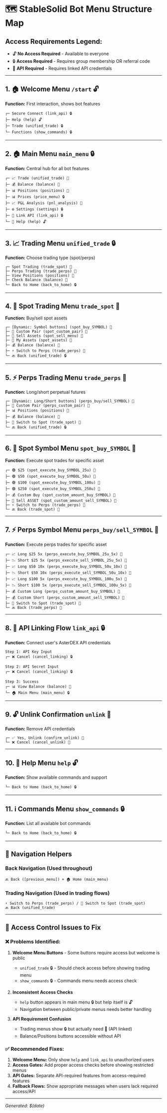 # 🗺️ **StableSolid Bot Menu Structure Map**

## **Access Requirements Legend:**
- 🔓 **No Access Required** - Available to everyone
- 🔒 **Access Required** - Requires group membership OR referral code  
- 🔐 **API Required** - Requires linked API credentials

---

## **1. 🏠 Welcome Menu** `/start` 🔓
**Function:** First interaction, shows bot features
```
┌─ Secure Connect (link_api) 🔒
├─ Help (help) 🔓
├─ Trade (unified_trade) 🔒
└─ Functions (show_commands) 🔒
```

---

## **2. 🏠 Main Menu** `main_menu` 🔒
**Function:** Central hub for all bot features
```
┌─ 📈 Trade (unified_trade) 🔐
├─ 💰 Balance (balance) 🔐
├─ 📊 Positions (positions) 🔐
├─ 📊 Prices (price_menu) 🔒
├─ 📈 P&L Analysis (pnl_analysis) 🔐
├─ ⚙️ Settings (settings) 🔒
├─ 🔗 Link API (link_api) 🔒
└─ 📖 Help (help) 🔓
```

---

## **3. 📈 Trading Menu** `unified_trade` 🔒
**Function:** Choose trading type (spot/perps)
```
┌─ Spot Trading (trade_spot) 🔐
├─ Perps Trading (trade_perps) 🔐
├─ View Positions (positions) 🔐
├─ Check Balance (balance) 🔐
└─ Back to Home (back_to_home) 🔒
```

---

## **4. 🏪 Spot Trading Menu** `trade_spot` 🔐
**Function:** Buy/sell spot assets
```
┌─ [Dynamic: Symbol buttons] (spot_buy_SYMBOL) 🔐
├─ 🎯 Custom Pair (spot_custom_pair) 🔐
├─ 💱 Sell Assets (spot_sell_menu) 🔐
├─ 🏦 My Assets (spot_assets) 🔐
├─ 💰 Balance (balance) 🔐
├─ ⚡ Switch to Perps (trade_perps) 🔐
└─ 🔙 Back (unified_trade) 🔒
```

---

## **5. ⚡ Perps Trading Menu** `trade_perps` 🔐
**Function:** Long/short perpetual futures
```
┌─ [Dynamic: Long/Short buttons] (perps_buy/sell_SYMBOL) 🔐
├─ 🎯 Custom Pair (perps_custom_pair) 🔐
├─ 📊 Positions (positions) 🔐
├─ 💰 Balance (balance) 🔐
├─ 🏪 Switch to Spot (trade_spot) 🔐
└─ 🔙 Back (unified_trade) 🔒
```

---

## **6. 🎯 Spot Symbol Menu** `spot_buy_SYMBOL` 🔐
**Function:** Execute spot trades for specific asset
```
┌─ 🟢 $25 (spot_execute_buy_SYMBOL_25u) 🔐
├─ 🟢 $50 (spot_execute_buy_SYMBOL_50u) 🔐
├─ 🟢 $100 (spot_execute_buy_SYMBOL_100u) 🔐
├─ 🟢 $250 (spot_execute_buy_SYMBOL_250u) 🔐
├─ 💰 Custom Buy (spot_custom_amount_buy_SYMBOL) 🔐
├─ 🔴 Sell ASSET (spot_custom_amount_sell_SYMBOL) 🔐
├─ ⚡ Switch to Perps (trade_perps) 🔐
└─ 🔙 Back (trade_spot) 🔐
```

---

## **7. ⚡ Perps Symbol Menu** `perps_buy/sell_SYMBOL` 🔐
**Function:** Execute perps trades for specific asset
```
┌─ 📈 Long $25 5x (perps_execute_buy_SYMBOL_25u_5x) 🔐
├─ 📉 Short $25 5x (perps_execute_sell_SYMBOL_25u_5x) 🔐
├─ 📈 Long $50 10x (perps_execute_buy_SYMBOL_50u_10x) 🔐
├─ 📉 Short $50 10x (perps_execute_sell_SYMBOL_50u_10x) 🔐
├─ 📈 Long $100 5x (perps_execute_buy_SYMBOL_100u_5x) 🔐
├─ 📉 Short $100 5x (perps_execute_sell_SYMBOL_100u_5x) 🔐
├─ 💰 Custom Long (perps_custom_amount_buy_SYMBOL) 🔐
├─ 💰 Custom Short (perps_custom_amount_sell_SYMBOL) 🔐
├─ 🏪 Switch to Spot (trade_spot) 🔐
└─ 🔙 Back (trade_perps) 🔐
```

---

## **8. 🔗 API Linking Flow** `link_api` 🔒
**Function:** Connect user's AsterDEX API credentials
```
Step 1: API Key Input
┌─ ❌ Cancel (cancel_linking) 🔒

Step 2: API Secret Input  
┌─ ❌ Cancel (cancel_linking) 🔒

Step 3: Success
┌─ 📊 View Balance (balance) 🔐
└─ 🏠 Main Menu (main_menu) 🔒
```

---

## **9. 🔓 Unlink Confirmation** `unlink` 🔐
**Function:** Remove API credentials
```
┌─ ✅ Yes, Unlink (confirm_unlink) 🔐
└─ ❌ Cancel (cancel_unlink) 🔐
```

---

## **10. 📖 Help Menu** `help` 🔓
**Function:** Show available commands and support
```
└─ Back to Home (back_to_home) 🔒
```

---

## **11. ℹ️ Commands Menu** `show_commands` 🔒
**Function:** List all available bot commands
```
└─ Back to Home (back_to_home) 🔒
```

---

## **🔄 Navigation Helpers**

### **Back Navigation** (Used throughout)
```
🔙 Back ([previous_menu]) + 🏠 Home (main_menu)
```

### **Trading Navigation** (Used in trading flows)
```
⚡ Switch to Perps (trade_perps) / 🏪 Switch to Spot (trade_spot)
🔙 Back (unified_trade)
```

---

## **🚨 Access Control Issues to Fix**

### **❌ Problems Identified:**

1. **Welcome Menu Buttons** - Some buttons require access but welcome is public
   - `unified_trade` 🔒 - Should check access before showing trading menu
   - `show_commands` 🔒 - Commands menu needs access check

2. **Inconsistent Access Checks**
   - `help` button appears in main menu 🔒 but help itself is 🔓
   - Navigation between public/private menus needs better handling

3. **API Requirement Confusion**
   - Trading menus show 🔒 but actually need 🔐 (API linked)
   - Balance/Positions buttons accessible without API

### **✅ Recommended Fixes:**

1. **Welcome Menu:** Only show `help` and `link_api` to unauthorized users
2. **Access Gates:** Add proper access checks before showing restricted menus
3. **API Gates:** Separate API-required features from access-required features
4. **Fallback Flows:** Show appropriate messages when users lack required access/API

---

*Generated: $(date)*